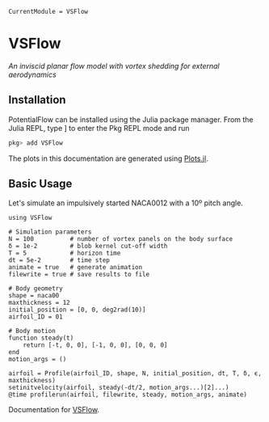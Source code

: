 ```@meta
CurrentModule = VSFlow
```

# VSFlow

*An inviscid planar flow model with vortex shedding for external aerodynamics*

## Installation

PotentialFlow can be installed using the Julia package manager. From the Julia REPL, type ] to enter the Pkg REPL mode and run

```julia
pkg> add VSFlow
```
The plots in this documentation are generated using [Plots.jl](http://docs.juliaplots.org/latest/).

## Basic Usage

Let's simulate an impulsively started NACA0012 with a 10º pitch angle.

```@example startingnaca0012
using VSFlow

# Simulation parameters
N = 100          # number of vortex panels on the body surface
δ = 1e-2         # blob kernel cut-off width
T = 5            # horizon time
dt = 5e-2        # time step
animate = true   # generate animation
filewrite = true # save results to file

# Body geometry
shape = naca00
maxthickness = 12
initial_position = [0, 0, deg2rad(10)]
airfoil_ID = 01

# Body motion
function steady(t)
	return [-t, 0, 0], [-1, 0, 0], [0, 0, 0]
end
motion_args = ()

airfoil = Profile(airfoil_ID, shape, N, initial_position, dt, T, δ, ϵ, maxthickness)
setinitvelocity(airfoil, steady(-dt/2, motion_args...)[2]...)
@time profilerun(airfoil, filewrite, steady, motion_args, animate)
```

Documentation for [VSFlow](https://github.com/yosinlpet/VSFlow.jl/dev).
